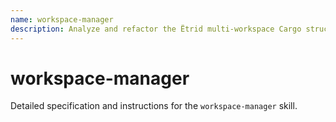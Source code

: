 ```yaml
---
name: workspace-manager
description: Analyze and refactor the Ëtrid multi-workspace Cargo structure (E³20). Align git dependencies, remove stale version pins, unify feature flags, and generate consistent Cargo.toml patches across pallets and nodes.
---
```


# workspace-manager

Detailed specification and instructions for the `workspace-manager` skill.
